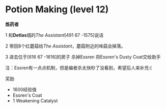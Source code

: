 # Potion Making (level 12)
**炼药者**

1 和**Detlas**城的*The Assistant*[491 67 -1575]说话

2 带回8个红蘑菇给*The Assistant*，蘑菇附近的哞菇会掉落。

3 进去位于[616 67 -1616]的房子 杀掉Essren 将Essren's Dusty Coat交给助手

注：Essren有一点点机制，但是编者杀太快秒了没看到，希望后人来补充:(

奖励

+ 1600经验值 
+ Essren's Coat
+ 1 Weakening Catalyst
